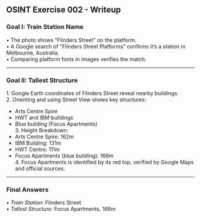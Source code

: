 ## OSINT Exercise 002 - Writeup  

### Goal I: Train Station Name  
•⁠  ⁠The photo shows "Flinders Street" on the platform.  
•⁠  ⁠A Google search of "Flinders Street Platforms" confirms it’s a station in Melbourne, Australia.  
•⁠  ⁠Comparing platform fonts in images verifies the match.  

---

### Goal II: Tallest Structure  
1.⁠ ⁠Google Earth coordinates of Flinders Street reveal nearby buildings.  
2.⁠ ⁠Orienting and using Street View shows key structures:  
   - Arts Centre Spire  
   - HWT and IBM buildings  
   - Blue building (Focus Apartments)  
3.⁠ ⁠Height Breakdown:  
   - Arts Centre Spire: 162m  
   - IBM Building: 131m  
   - HWT Centre: 111m  
   - Focus Apartments (blue building): 166m  
4.⁠ ⁠Focus Apartments is identified by its red top, verified by Google Maps and official sources.  

---

### Final Answers  
•⁠  ⁠*Train Station:* Flinders Street  
•⁠  ⁠*Tallest Structure:* Focus Apartments, 166m